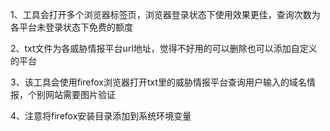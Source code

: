 1、工具会打开多个浏览器标签页，浏览器登录状态下使用效果更佳，查询次数为各平台未登录状态下免费的额度

2、txt文件为各威胁情报平台url地址，觉得不好用的可以删除也可以添加自定义的平台

3、该工具会使用firefox浏览器打开txt里的威胁情报平台查询用户输入的域名情报，个别网站需要图片验证

4、注意将firefox安装目录添加到系统环境变量
